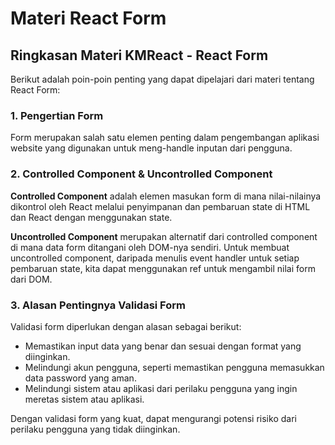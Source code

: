 # Materi React Form

## Ringkasan Materi KMReact - React Form

Berikut adalah poin-poin penting yang dapat dipelajari dari materi tentang React Form:

### 1. Pengertian Form

Form merupakan salah satu elemen penting dalam pengembangan aplikasi website yang digunakan untuk meng-handle inputan dari pengguna.

### 2. Controlled Component & Uncontrolled Component

**Controlled Component** adalah elemen masukan form di mana nilai-nilainya dikontrol oleh React melalui penyimpanan dan pembaruan state di HTML dan React dengan menggunakan state.

**Uncontrolled Component** merupakan alternatif dari controlled component di mana data form ditangani oleh DOM-nya sendiri. Untuk membuat uncontrolled component, daripada menulis event handler untuk setiap pembaruan state, kita dapat menggunakan ref untuk mengambil nilai form dari DOM.

### 3. Alasan Pentingnya Validasi Form

Validasi form diperlukan dengan alasan sebagai berikut:

- Memastikan input data yang benar dan sesuai dengan format yang diinginkan.
- Melindungi akun pengguna, seperti memastikan pengguna memasukkan data password yang aman.
- Melindungi sistem atau aplikasi dari perilaku pengguna yang ingin meretas sistem atau aplikasi.

Dengan validasi form yang kuat, dapat mengurangi potensi risiko dari perilaku pengguna yang tidak diinginkan.
